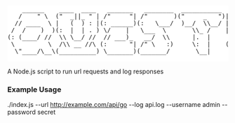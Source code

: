 <pre style="background:#ffffff">
    ______    ____  ____   _______   ________  ___________  ___        ______    _______   
   /    " \  ("  _||_ " | /"     "| /"       )("     _   ")|"  |      /    " \  /" _   "|  
  // ____  \ |   (  ) : |(: ______)(:   \___/  )__/  \\__/ ||  |     // ____  \(: ( \___)  
 /  /    )  )(:  |  | . ) \/    |   \___  \       \\_ /    |:  |    /  /    ) :)\/ \       
(: (____/ //  \\ \__/ //  // ___)_   __/  \\      |.  |     \  |___(: (____/ // //  \ ___  
 \         \  /\\ __ //\ (:      "| /" \   :)     \:  |    ( \_|:  \\        / (:   _(  _| 
  \"____/\__\(__________) \_______)(_______/       \__|     \_______)\"_____/   \_______)  
                                                                                           	
</pre>

A Node.js script to run url requests and log responses

### Example Usage
./index.js --url http://example.com/api/go --log api.log --username admin --password secret 

